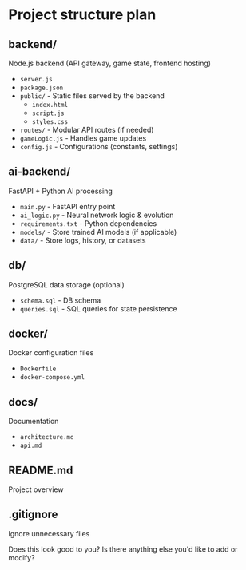 # Project structure plan

## backend/
Node.js backend (API gateway, game state, frontend hosting)
- `server.js`
- `package.json`
- `public/` - Static files served by the backend
  - `index.html`
  - `script.js`
  - `styles.css`
- `routes/` - Modular API routes (if needed)
- `gameLogic.js` - Handles game updates
- `config.js` - Configurations (constants, settings)

## ai-backend/
FastAPI + Python AI processing
- `main.py` - FastAPI entry point
- `ai_logic.py` - Neural network logic & evolution
- `requirements.txt` - Python dependencies
- `models/` - Store trained AI models (if applicable)
- `data/` - Store logs, history, or datasets

## db/
PostgreSQL data storage (optional)
- `schema.sql` - DB schema
- `queries.sql` - SQL queries for state persistence

## docker/
Docker configuration files
- `Dockerfile`
- `docker-compose.yml`

## docs/
Documentation
- `architecture.md`
- `api.md`

## README.md
Project overview

## .gitignore
Ignore unnecessary files

Does this look good to you? Is there anything else you'd like to add or modify?